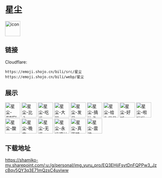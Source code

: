# 星尘
<img src="https://emoji.shojo.cn/bili/src/星尘/icon.png" width="50" height="50" alt="icon">

## 链接
Cloudflare:
```
https://emoji.shojo.cn/bili/src/星尘
https://emoji.shojo.cn/bili/webp/星尘
```
## 展示
<img src="https://emoji.shojo.cn/bili/src/星尘/星尘-AWSL.png" width="50" height="50" alt="星尘-AWSL">
<img src="https://emoji.shojo.cn/bili/src/星尘/星尘-比心.png" width="50" height="50" alt="星尘-比心">
<img src="https://emoji.shojo.cn/bili/src/星尘/星尘-吃瓜.png" width="50" height="50" alt="星尘-吃瓜">
<img src="https://emoji.shojo.cn/bili/src/星尘/星尘-大哭.png" width="50" height="50" alt="星尘-大哭">
<img src="https://emoji.shojo.cn/bili/src/星尘/星尘-发呆.png" width="50" height="50" alt="星尘-发呆">
<img src="https://emoji.shojo.cn/bili/src/星尘/星尘-搞快点.png" width="50" height="50" alt="星尘-搞快点">
<img src="https://emoji.shojo.cn/bili/src/星尘/星尘-给你星星.png" width="50" height="50" alt="星尘-给你星星">
<img src="https://emoji.shojo.cn/bili/src/星尘/星尘-好听.png" width="50" height="50" alt="星尘-好听">
<img src="https://emoji.shojo.cn/bili/src/星尘/星尘-啦啦啦.png" width="50" height="50" alt="星尘-啦啦啦">
<img src="https://emoji.shojo.cn/bili/src/星尘/星尘-酸.png" width="50" height="50" alt="星尘-酸">
<img src="https://emoji.shojo.cn/bili/src/星尘/星尘-晚安.png" width="50" height="50" alt="星尘-晚安">
<img src="https://emoji.shojo.cn/bili/src/星尘/星尘-无语.png" width="50" height="50" alt="星尘-无语">
<img src="https://emoji.shojo.cn/bili/src/星尘/星尘-永远滴神.png" width="50" height="50" alt="星尘-永远滴神">
<img src="https://emoji.shojo.cn/bili/src/星尘/星尘-真不错.png" width="50" height="50" alt="星尘-真不错">
<img src="https://emoji.shojo.cn/bili/src/星尘/星尘-震惊.png" width="50" height="50" alt="星尘-震惊">

## 下载地址

https://shamiko-my.sharepoint.com/:u:/g/personal/img_yuru_pro/EQ3EHjiFsytDnFQPPw3_JzcBqv5QY3q3E71mQzsC4uviww